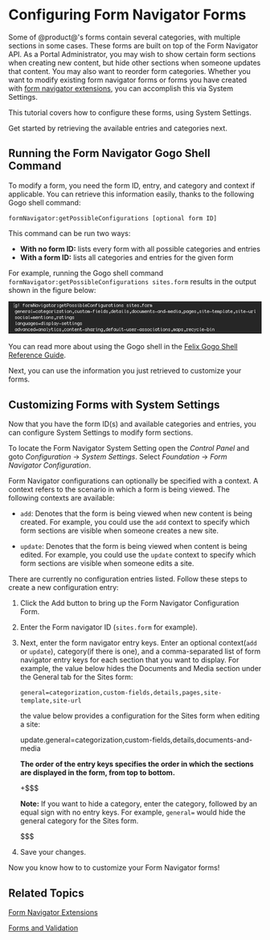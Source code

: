 # Configuring Form Navigator Forms [](id=configuring-form-navigator-forms)

Some of @product@'s forms contain several categories, with multiple sections in 
some cases. These forms are built on top of the Form Navigator API. As a Portal 
Administrator, you may wish to show certain form sections when creating new 
content, but hide other sections when someone updates that content. You may also 
want to reorder form categories. Whether you want to modify existing form 
navigator forms or forms you have created with [form navigator extensions](/develop/tutorials/-/knowledge_base/7-0/form-navigator), 
you can accomplish this via System Settings. 

This tutorial covers how to configure these forms, using System Settings.

Get started by retrieving the available entries and categories next.

## Running the Form Navigator Gogo Shell Command [](id=running-the-form-navigator-gogo-shell-command)

To modify a form, you need the form ID, entry, and category and context if 
applicable. You can retrieve this information easily, thanks to the following 
Gogo shell command: 

    formNavigator:getPossibleConfigurations [optional form ID]
  
This command can be run two ways:

- **With no form ID:** lists every form with all possible categories and entries
- **With a form ID:** lists all categories and entries for the given form

For example, running the Gogo shell command 
`formNavigator:getPossibleConfigurations sites.form` results in the  output 
shown in the figure below:

![Figure 1: You can use the formNavigator Gogo shell command to retrieve the available categories and entries for forms.](../../images/form-navigator-gogo-shell.png)

You can read more about using the Gogo shell in the [Felix Gogo Shell Reference Guide](/develop/reference/-/knowledge_base/7-0/using-the-felix-gogo-shell).

Next, you can use the information you just retrieved to customize your forms. 

## Customizing Forms with System Settings [](id=customizing-forms-with-system-settings)

Now that you have the form ID(s) and available categories and entries, you can 
configure System Settings to modify form sections.

To locate the Form Navigator System Setting open the *Control Panel* and goto 
*Configuration* &rarr; *System Settings*. Select *Foundation* &rarr; 
*Form Navigator Configuration*.

Form Navigator configurations can optionally be specified with a context. A 
context refers to the scenario in which a form is being viewed. The following 
contexts are available:

- `add`: Denotes that the form is being viewed when new content is being created. 
For example, you could use the `add` context to specify which form sections are 
visible when someone creates a new site.

- `update`: Denotes that the form is being viewed when content is being edited. 
For example, you could use the `update` context to specify which form sections 
are visible when someone edits a site.

There are currently no configuration entries listed. Follow these steps to 
create a new configuration entry:

1.  Click the Add button to bring up the Form Navigator Configuration  
    Form.
    
2.  Enter the Form navigator ID (`sites.form` for example).

3.  Next, enter the form navigator entry keys. Enter an optional 
    context(`add` or `update`), category(if there is one), and a comma-separated 
    list of form navigator entry keys for each section that you want to display. 
    For example, the value below hides the Documents and Media section under the 
    General tab for the Sites form:
    
        general=categorization,custom-fields,details,pages,site-template,site-url
        
    the value below provides a configuration for the Sites form when editing a 
    site:
    
    update.general=categorization,custom-fields,details,documents-and-media
    
    **The order of the entry keys specifies the order in which the sections are 
    displayed in the form, from top to bottom.**
    
    +$$$
    
    **Note:** If you want to hide a category, enter the category, followed by an 
    equal sign with no entry keys. For example, `general=` would hide the 
    general category for the Sites form.
    
    $$$

4.  Save your changes.

Now you know how to to customize your Form Navigator forms!

## Related Topics [](id=related-topics)

[Form Navigator Extensions](/develop/tutorials/-/knowledge_base/7-0/form-navigator)

[Forms and Validation](/develop/tutorials/-/knowledge_base/7-0/forms-and-validation)


